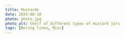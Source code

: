 ```yaml
---
title: Mustards
date: 2025-08-18
photo: photo.jpg
photo_alt: Shelf of different types of mustard jars
tags: [Boring lines, Misc]
---
```

